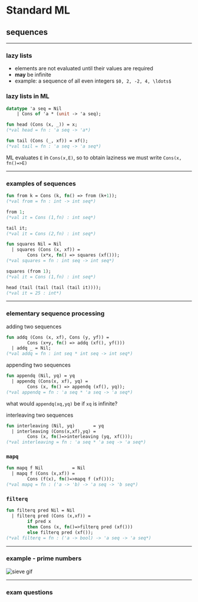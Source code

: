 # Standard ML

## sequences

---

### lazy lists

* elements are not evaluated until their values are required
* **may** be infinite
* example: a sequence of all even integers `$0, 2, -2, 4, \ldots$`

<!--vert-->

### lazy lists in ML

```sml
datatype 'a seq = Nil
    | Cons of 'a * (unit -> 'a seq);

fun head (Cons (x, _)) = x;
(*val head = fn : 'a seq -> 'a*)

fun tail (Cons (_, xf)) = xf();
(*val tail = fn : 'a seq -> 'a seq*)
```
<!-- .element: data-thebe-executable-sml -->

ML evaluates `E` in `Cons(x,E)`, so to obtain laziness we must write `Cons(x, fn()=>E)`

---

### examples of sequences

```sml
fun from k = Cons (k, fn() => from (k+1));
(*val from = fn : int -> int seq*)

from 1;
(*val it = Cons (1,fn) : int seq*)

tail it;
(*val it = Cons (2,fn) : int seq*)
```
<!-- .element: data-thebe-executable-sml -->

<!--vert-->

```sml
fun squares Nil = Nil
  | squares (Cons (x, xf)) =
        Cons (x*x, fn() => squares (xf()));
(*val squares = fn : int seq -> int seq*)

squares (from 1);
(*val it = Cons (1,fn) : int seq*)

head (tail (tail (tail (tail it))));
(*val it = 25 : int*)
```
<!-- .element: data-thebe-executable-sml -->

---

### elementary sequence processing

adding two sequences

```sml
fun addq (Cons (x, xf), Cons (y, yf)) =
        Cons (x+y, fn() => addq (xf(), yf()))
  | addq _ = Nil;
(*val addq = fn : int seq * int seq -> int seq*)
```
<!-- .element: data-thebe-executable-sml -->

<!--vert-->

<!-- .slide: data-background-iframe="http://localhost:8888/notebooks/tut9-sequence-functions.ipynb" data-background-interactive -->

<!--vert-->

appending two sequences

```sml
fun appendq (Nil, yq) = yq
  | appendq (Cons(x, xf), yq) =
        Cons (x, fn() => appendq (xf(), yq));
(*val appendq = fn : 'a seq * 'a seq -> 'a seq*)
```
<!-- .element: data-thebe-executable-sml -->

what would `appendq(xq,yq)` be if `xq` is infinite?

<!--vert-->

interleaving two sequences

```sml
fun interleaving (Nil, yq)       = yq
  | interleaving (Cons(x,xf),yq) =
        Cons (x, fn()=>interleaving (yq, xf()));
(*val interleaving = fn : 'a seq * 'a seq -> 'a seq*)
```
<!-- .element: data-thebe-executable-sml -->

<!--vert-->

### `mapq`

```sml
fun mapq f Nil           = Nil
  | mapq f (Cons (x,xf)) =
        Cons (f(x), fn()=>mapq f (xf()));
(*val mapq = fn : ('a -> 'b) -> 'a seq -> 'b seq*)
```
<!-- .element: data-thebe-executable-sml -->

<!--vert-->

### `filterq`

```sml
fun filterq pred Nil = Nil
  | filterq pred (Cons (x,xf)) =
        if pred x
        then Cons (x, fn()=>filterq pred (xf()))
        else filterq pred (xf());
(*val filterq = fn : ('a -> bool) -> 'a seq -> 'a seq*)
```
<!-- .element: data-thebe-executable-sml -->

---

### example - prime numbers

![sieve gif](./../imgs/tut9-sieve.gif)

<!--vert-->

<!-- .slide: data-background-iframe="http://localhost:8888/notebooks/tut9-primes.ipynb" data-background-interactive -->

---

### exam questions

<!--vert-->

<!-- .slide: data-background-iframe="http://localhost:8888/notebooks/tut9-exam-question-1.ipynb" data-background-interactive -->

<!--vert-->

<!-- .slide: data-background-iframe="http://localhost:8888/notebooks/tut9-exam-question-2.ipynb" data-background-interactive -->

<!--vert-->

<!-- .slide: data-background-iframe="http://localhost:8888/notebooks/tut9-exam-question-3.ipynb" data-background-interactive -->